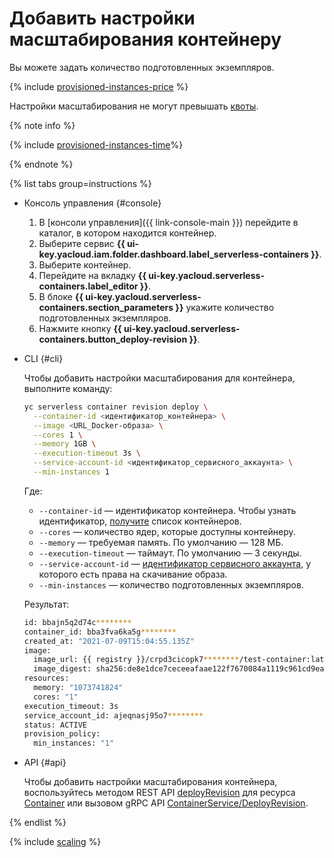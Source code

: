 # Добавить настройки масштабирования контейнеру

Вы можете задать количество подготовленных экземпляров.

{% include [provisioned-instances-price](../../_includes/serverless-containers/provisioned-instances-price.md) %}

Настройки масштабирования не могут превышать [квоты](../concepts/limits.md#serverless-containers-quotas).

{% note info %}

{% include [provisioned-instances-time](../../_includes/functions/provisioned-instances-time.md)%}

{% endnote %}

{% list tabs group=instructions %}

- Консоль управления {#console}

    1. В [консоли управления]({{ link-console-main }}) перейдите в каталог, в котором находится контейнер.
    1. Выберите сервис **{{ ui-key.yacloud.iam.folder.dashboard.label_serverless-containers }}**.
    1. Выберите контейнер.
    1. Перейдите на вкладку **{{ ui-key.yacloud.serverless-containers.label_editor }}**.
    1. В блоке **{{ ui-key.yacloud.serverless-containers.section_parameters }}** укажите количество подготовленных экземпляров.
    1. Нажмите кнопку **{{ ui-key.yacloud.serverless-containers.button_deploy-revision }}**.

- CLI {#cli}

    Чтобы добавить настройки масштабирования для контейнера, выполните команду:

    ```bash
    yc serverless container revision deploy \
	  --container-id <идентификатор_контейнера> \
	  --image <URL_Docker-образа> \
	  --cores 1 \
	  --memory 1GB \
	  --execution-timeout 3s \
	  --service-account-id <идентификатор_сервисного_аккаунта> \
	  --min-instances 1
    ```

    Где:
    * `--container-id` — идентификатор контейнера. Чтобы узнать идентификатор, [получите](list.md) список контейнеров.
    * `--cores` — количество ядер, которые доступны контейнеру.
    * `--memory` — требуемая память. По умолчанию — 128 МБ.
    * `--execution-timeout` — таймаут. По умолчанию — 3 секунды.
    * `--service-account-id` — [идентификатор сервисного аккаунта](../../iam/operations/sa/get-id.md), у которого есть права на скачивание образа.
    * `--min-instances` — количество подготовленных экземпляров.


    Результат:

    ```bash
    id: bbajn5q2d74c********
	container_id: bba3fva6ka5g********
	created_at: "2021-07-09T15:04:55.135Z"
	image:
	  image_url: {{ registry }}/crpd3cicopk7********/test-container:latest
	  image_digest: sha256:de8e1dce7ceceeafaae122f7670084a1119c961cd9ea1795eae92bd********
	resources:
	  memory: "1073741824"
	  cores: "1"
	execution_timeout: 3s
	service_account_id: ajeqnasj95o7********
	status: ACTIVE
	provision_policy:
	  min_instances: "1"
    ```

- API {#api}

  Чтобы добавить настройки масштабирования контейнера, воспользуйтесь методом REST API [deployRevision](../containers/api-ref/Container/deployRevision.md) для ресурса [Container](../containers/api-ref/Container/index.md) или вызовом gRPC API [ContainerService/DeployRevision](../containers/api-ref/grpc/container_service.md#DeployRevision).

{% endlist %}

{% include [scaling](../../_includes/serverless-containers/see-also-scaling.md) %}
